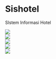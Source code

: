 # Sishotel
SIstem Informasi Hotel

<a href="http://i.imgur.com/52qq10A.png">
  <img src="http://imgur.com/52qq10Al.png" />
</a>

<br>

<a href="http://i.imgur.com/htjWYVP.png">
  <img src="http://imgur.com/htjWYVPl.png" />
</a>

<br>

<a href="http://i.imgur.com/kvQLyZb.png">
  <img src="http://imgur.com/kvQLyZbl.png" />
</a>

<br>

<a href="http://i.imgur.com/HS9aUit.png">
  <img src="http://imgur.com/HS9aUitl.png" />
</a>

<br>

<a href="http://i.imgur.com/rkRedPn.png">
  <img src="http://imgur.com/rkRedPnl.png" />
</a>
